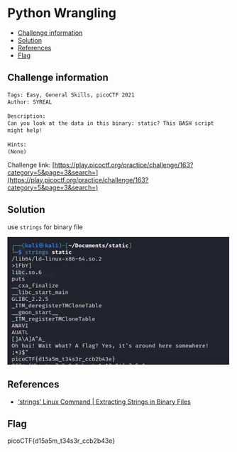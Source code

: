 # Python Wrangling

- [Challenge information](#challenge-information)
- [Solution](#solution)
- [References](#references)
- [Flag](#flag)

## Challenge information
```
Tags: Easy, General Skills, picoCTF 2021
Author: SYREAL

Description:
Can you look at the data in this binary: static? This BASH script might help!

Hints:
(None)
```

Challenge link: [https://play.picoctf.org/practice/challenge/163?category=5&page=3&search=](https://play.picoctf.org/practice/challenge/163?category=5&page=3&search=)

## Solution

use `strings` for binary file

<img src="static.jpg" width="500" />

## References

- [‘strings’ Linux Command | Extracting Strings in Binary Files](https://ioflood.com/blog/strings-linux-command/#:~:text=The%20'strings'%20command%20in%20Linux%20is%20used%20to%20extract%20readable,bin%20.&text=In%20this%20example%2C%20we've,a%20binary%20file%20named%20'myfile.)

## Flag

picoCTF{d15a5m_t34s3r_ccb2b43e}